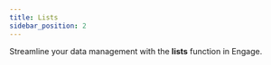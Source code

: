 ```yaml
---
title: Lists
sidebar_position: 2
---
```


Streamline your data management with the **lists** function in Engage.



